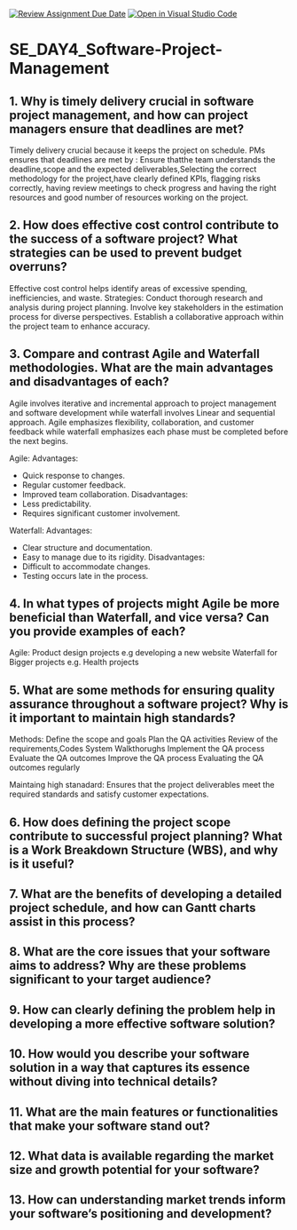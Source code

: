 [![Review Assignment Due Date](https://classroom.github.com/assets/deadline-readme-button-22041afd0340ce965d47ae6ef1cefeee28c7c493a6346c4f15d667ab976d596c.svg)](https://classroom.github.com/a/9pw6JKcu)
[![Open in Visual Studio Code](https://classroom.github.com/assets/open-in-vscode-2e0aaae1b6195c2367325f4f02e2d04e9abb55f0b24a779b69b11b9e10269abc.svg)](https://classroom.github.com/online_ide?assignment_repo_id=15718764&assignment_repo_type=AssignmentRepo)
# SE_DAY4_Software-Project-Management
## 1. Why is timely delivery crucial in software project management, and how can project managers ensure that deadlines are met?
Timely delivery crucial because it keeps the project on schedule.
PMs ensures that deadlines are met by : Ensure thatthe team understands the deadline,scope and the expected deliverables,Selecting the correct methodology for the project,have clearly defined KPIs, flagging risks correctly, having review meetings to check progress and having the right resources and good number of resources working on the project.
## 2. How does effective cost control contribute to the success of a software project? What strategies can be used to prevent budget overruns?
Effective cost control  helps identify areas of excessive spending, inefficiencies, and waste.
Strategies:
 Conduct thorough research and analysis during project planning.
 Involve key stakeholders in the estimation process for diverse  perspectives.
 Establish a collaborative approach within the project team to  enhance accuracy.
## 3. Compare and contrast Agile and Waterfall methodologies. What are the main advantages and disadvantages of each?
Agile involves iterative and incremental approach to project management and software development while waterfall involves Linear and sequential approach.
Agile emphasizes flexibility, collaboration, and customer feedback while waterfall emphasizes each phase must be completed before the next begins.

Agile:
Advantages:
- Quick response to changes.
- Regular customer feedback.
- Improved team collaboration.
Disadvantages:
- Less predictability.
- Requires significant customer involvement.

Waterfall:
Advantages:
- Clear structure and documentation.
- Easy to manage due to its rigidity.
Disadvantages:
- Difficult to accommodate changes.
- Testing occurs late in the process.
## 4. In what types of projects might Agile be more beneficial than Waterfall, and vice versa? Can you provide examples of each?
Agile: Product design projects  e.g  developing a new website
Waterfall for Bigger projects  e.g. Health projects
## 5. What are some methods for ensuring quality assurance throughout a software project? Why is it important to maintain high standards?
Methods:
Define the scope and goals
Plan the QA activities
Review of the requirements,Codes
System Walkthorughs
Implement the QA process
Evaluate the QA outcomes
Improve the QA process 
Evaluating the QA outcomes regularly 

Maintaing high stanadard:
Ensures that the project deliverables meet the required standards and satisfy customer expectations.
## 6. How does defining the project scope contribute to successful project planning? What is a Work Breakdown Structure (WBS), and why is it useful?
## 7. What are the benefits of developing a detailed project schedule, and how can Gantt charts assist in this process?
## 8. What are the core issues that your software aims to address? Why are these problems significant to your target audience?
## 9. How can clearly defining the problem help in developing a more effective software solution?
## 10. How would you describe your software solution in a way that captures its essence without diving into technical details?
## 11. What are the main features or functionalities that make your software stand out?
## 12. What data is available regarding the market size and growth potential for your software?
## 13. How can understanding market trends inform your software’s positioning and development?
